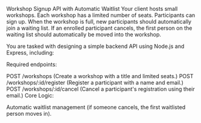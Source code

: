 Workshop Signup API with Automatic Waitlist
Your client hosts small workshops. Each workshop has a limited number of seats. Participants can sign up. When the workshop is full, new participants should automatically join a waiting list. If an enrolled participant cancels, the first person on the waiting list should automatically be moved into the workshop.

You are tasked with designing a simple backend API using Node.js and Express, including:

Required endpoints:

POST /workshops (Create a workshop with a title and limited seats.)
POST /workshops/:id/register (Register a participant with a name and email.)
POST /workshops/:id/cancel (Cancel a participant's registration using their email.)
Core Logic:

Automatic waitlist management (if someone cancels, the first waitlisted person moves in).

